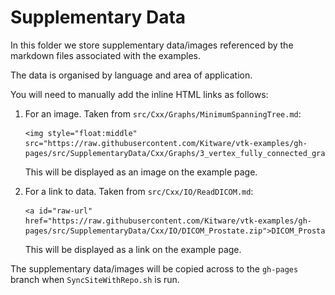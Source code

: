 # Supplementary Data

In this folder we store supplementary data/images referenced by the markdown files associated with the examples.

The data is organised by language and area of application.

You will need to manually add the inline HTML links as follows:

1. For an image. Taken from `src/Cxx/Graphs/MinimumSpanningTree.md`:

    ``` text
    <img style="float:middle" src="https://raw.githubusercontent.com/Kitware/vtk-examples/gh-pages/src/SupplementaryData/Cxx/Graphs/3_vertex_fully_connected_graph.svg">
    ```

    This will be displayed as an image on the example page.

2. For a link to data. Taken from `src/Cxx/IO/ReadDICOM.md`:

    ``` text
    <a id="raw-url" href="https://raw.githubusercontent.com/Kitware/vtk-examples/gh-pages/src/SupplementaryData/Cxx/IO/DICOM_Prostate.zip">DICOM_Prostate</a>
    ```

    This will be displayed as a link on the example page.

The supplementary data/images will be copied across to the `gh-pages` branch when `SyncSiteWithRepo.sh` is run.

